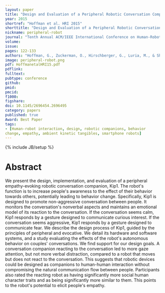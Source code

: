 ```yaml
---
layout: paper
title: "Design and Evaluation of a Peripheral Robotic Conversation Companion"
year: 2015
shortref: "Hoffman et al. HRI 2015"
shorttitle: "Design and Evaluation of a Peripheral Robotic Conversation Companion"
nickname: peripheral-robot
journal: "Tenth Annual ACM/IEEE International Conference on Human-Robot Interaction"
volume:
issue: 
pages: 122-133
authors: "Hoffman, G., Zuckerman, O., Hirschberger, G., Luria, M., & Shani Sherman, T."
image: peripheral-robot.png
pdf: HoffmanetalHRI15.pdf
pdflink: 
fulltext:  
pubtype: conference
github: 
pmid:  
pmcid: 
f1000: 
figshare: 
doi: 10.1145/2696454.2696495
category: papers
published: true
Award: Best Paper
tags:
- [Human-robot interaction, design, robotic companions, behavior
change, empathy, ambient kinetic tangibles, smartphone robots]
---
```

{% include JB/setup %}

# Abstract 

We present the design, implementation, and evaluation of a peripheral empathy-evoking robotic conversation companion, Kip1. The robot's function is to increase people's awareness to the effect of their behavior towards others, potentially leading to behavior change. Specifically, Kip1 is designed to promote non-aggressive conversation between people. It monitors the conversation's nonverbal aspects and maintains an emotional model of its reaction to the conversation. If the conversation seems calm, Kip1 responds by a gesture designed to communicate curious interest. If the conversation seems aggressive, Kip1 responds by a gesture designed to communicate fear. We describe the design process of Kip1, guided by the principles of peripheral and evocative. We detail its hardware and software systems, and a study evaluating the effects of the robot's autonomous behavior on couples' conversations. We find support for our design goals. A conversation companion reacting to the conversation led to more gaze attention, but not more verbal distraction, compared to a robot that moves but does not react to the conversation. This suggests that robotic devices could be designed as companions to human-human interaction without compromising the natural communication flow between people. Participants also rated the reacting robot as having significantly more social human character traits and as being significantly more similar to them. This points to the robot's potential to elicit people's empathy.

